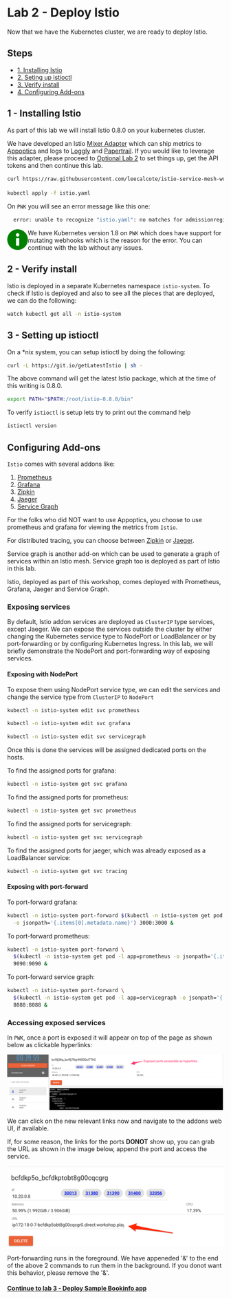 # Lab 2 - Deploy Istio

Now that we have the Kubernetes cluster, we are ready to deploy Istio.

## Steps

* [1. Installing Istio](#1)
* [2. Seting up istioctl](#2)
* [3. Verify install](#3)
* [4. Configuring Add-ons](#4)

## <a name="1"></a> 1 - Installing Istio
As part of this lab we will install Istio 0.8.0 on your kubernetes cluster.

We have developed an Istio [Mixer Adapter](https://github.com/solarwinds/istio-adapter) which can ship metrics to [Appoptics](https://www.appoptics.com/) and logs to [Loggly](https://www.loggly.com/) and [Papertrail](https://papertrailapp.com). If you would like to leverage this adapter, please proceed to [Optional Lab 2](optional.md) to set things up, get the API tokens and then continue this lab.

```sh
curl https://raw.githubusercontent.com/leecalcote/istio-service-mesh-workshop/master/deployment_files/istio-0.8.0/istio-solarwinds-0.8.0.yaml | sed "s/<appoptics token>/$AOTOKEN/g" | sed "s/<loggly token>/$LOGGLY_TOKEN/g" > istio.yaml

kubectl apply -f istio.yaml
```

On `PWK` you will see an error message like this one:
```sh
  error: unable to recognize "istio.yaml": no matches for admissionregistration.k8s.io/, Kind=MutatingWebhookConfiguration
```

<img src="../img/info.png" width="48" align="left" /> We have Kubernetes version 1.8 on `PWK` which does have support for mutating webhooks which is the reason for the error. You can continue with the lab without any issues.


## <a name="2"></a> 2 - Verify install

Istio is deployed in a separate Kubernetes namespace `istio-system`. To check if Istio is deployed and also to see all the pieces that are deployed, we can do the following:

```sh
watch kubectl get all -n istio-system
```


## <a name="3"></a> 3 - Setting up istioctl
On a *nix system, you can setup istioctl by doing the following: 

```sh
curl -L https://git.io/getLatestIstio | sh -
```
The above command will get the latest Istio package, which at the time of this writing is 0.8.0.

```sh
export PATH="$PATH:/root/istio-0.8.0/bin"
```

To verify `istioctl` is setup lets try to print out the command help
```sh
istioctl version
```


## Configuring Add-ons

`Istio` comes with several addons like:
  1. [Prometheus](https://prometheus.io/)
  2. [Grafana](https://grafana.com/)
  3. [Zipkin](https://zipkin.io/)
  4. [Jaeger](https://www.jaegertracing.io/)
  5. [Service Graph](https://istio.io/docs/tasks/telemetry/servicegraph/)


For the folks who did NOT want to use Appoptics, you choose to use prometheus and grafana for viewing the metrics from `Istio`. 

For distributed tracing, you can choose between [Zipkin](https://zipkin.io/) or [Jaeger](https://www.jaegertracing.io/).

Service graph is another add-on which can be used to generate a graph of services within an Istio mesh. Service graph too is deployed as part of Istio in this lab.

Istio, deployed as part of this workshop, comes deployed with Prometheus, Grafana, Jaeger and Service Graph.

### Exposing services

By default, Istio addon services are deployed as `ClusterIP` type services, except Jaeger. We can expose the services outside the cluster by either changing the Kubernetes service type to NodePort or LoadBalancer or by port-forwarding or by configuring Kubernetes Ingress. In this lab, we will briefly demonstrate the NodePort and port-forwarding way of exposing services.

#### Exposing with NodePort
To expose them using NodePort service type, we can edit the services and change the service type from `ClusterIP` to `NodePort`

```sh
kubectl -n istio-system edit svc prometheus
```

```sh
kubectl -n istio-system edit svc grafana
```

```sh
kubectl -n istio-system edit svc servicegraph
```

Once this is done the services will be assigned dedicated ports on the hosts. 

To find the assigned ports for grafana:
```sh
kubectl -n istio-system get svc grafana
```

To find the assigned ports for prometheus:
```sh
kubectl -n istio-system get svc prometheus
```

To find the assigned ports for servicegraph:
```sh
kubectl -n istio-system get svc servicegraph
```

To find the assigned ports for jaeger, which was already exposed as a LoadBalancer service:
```sh
kubectl -n istio-system get svc tracing
```


#### Exposing with port-forward
To port-forward grafana:
```sh
kubectl -n istio-system port-forward $(kubectl -n istio-system get pod -l app=grafana \
  -o jsonpath='{.items[0].metadata.name}') 3000:3000 &
```

To port-forward prometheus:
```sh
kubectl -n istio-system port-forward \
  $(kubectl -n istio-system get pod -l app=prometheus -o jsonpath='{.items[0].metadata.name}') \
  9090:9090 &
```

To port-forward service graph:
```sh
kubectl -n istio-system port-forward \
  $(kubectl -n istio-system get pod -l app=servicegraph -o jsonpath='{.items[0].metadata.name}') \
  8088:8088 &
```

### Accessing exposed services

In `PWK`, once a port is exposed it will appear on top of the page as shown below as clickable hyperlinks:

![](img/exposed_ports.png)

We can click on the new relevant links now and navigate to the addons web UI, if available. 


If, for some reason, the links for the ports **DONOT** show up, you can grab the URL as shown in the image below, append the port and access the service.

![](img/expose_url.png)


Port-forwarding runs in the foreground. We have appeneded '&' to the end of the above 2 commands to run them in the background. If you donot want this behavior, please remove the '&'.




#### [Continue to lab 3 - Deploy Sample Bookinfo app](../lab-3/README.md)
